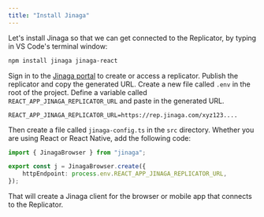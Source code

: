 ```yaml
---
title: "Install Jinaga"
---
```


Let's install Jinaga so that we can get connected to the Replicator, by typing in VS Code's terminal window: 

```bash
npm install jinaga jinaga-react
```

Sign in to the [Jinaga portal](https://app.jinaga.com) to create or access a replicator.
Publish the replicator and copy the generated URL.
Create a new file called `.env` in the root of the project.
Define a variable called `REACT_APP_JINAGA_REPLICATOR_URL` and paste in the generated URL.

```
REACT_APP_JINAGA_REPLICATOR_URL=https://rep.jinaga.com/xyz123....
```

Then create a file called `jinaga-config.ts` in the `src` directory.
Whether you are using React or React Native, add the following code:

```typescript
import { JinagaBrowser } from "jinaga";

export const j = JinagaBrowser.create({
    httpEndpoint: process.env.REACT_APP_JINAGA_REPLICATOR_URL,
});
```

That will create a Jinaga client for the browser or mobile app that connects to the Replicator.
